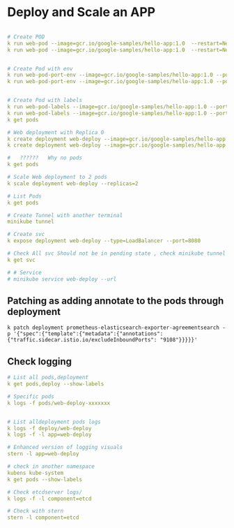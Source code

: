 # Deploy and Scale an APP

```yaml

# Create POD
k run web-pod --image=gcr.io/google-samples/hello-app:1.0  --restart=Never --dry-run=client -o yaml
k run web-pod --image=gcr.io/google-samples/hello-app:1.0  --restart=Never --dry-run=client -o yaml | k apply -f -


# Create Pod with env
k run web-pod-port-env --image=gcr.io/google-samples/hello-app:1.0 --port 80  --env=key=value  --restart=Never --dry-run=client -o yaml
k run web-pod-port-env --image=gcr.io/google-samples/hello-app:1.0 --port 80  --env=key=value  --restart=Never --dry-run=client -o yaml | k apply -f -


# Create Pod with labels
k run web-pod-labels --image=gcr.io/google-samples/hello-app:1.0 --port 80 --labels="app=web,env=prod"  --restart=Never --dry-run=client -o yaml
k run web-pod-labels --image=gcr.io/google-samples/hello-app:1.0 --port 80 --labels="app=web,env=prod"  --restart=Never --dry-run=client -o yaml | k apply -f -
k get pods

# Web deployment with Replica 0
k create deployment web-deploy --image=gcr.io/google-samples/hello-app:1.0 --port=80 --replicas 0 --dry-run=client -o yaml
k create deployment web-deploy --image=gcr.io/google-samples/hello-app:1.0 --port=80 --replicas 0 --dry-run=client -o yaml | k apply -f -

#   ??????   Why no pods
k get pods

# Scale Web deployment to 2 pods
k scale deployment web-deploy --replicas=2

# List Pods
k get pods

# Create Tunnel with another terminal
minikube tunnel

# Create svc
k expose deployment web-deploy --type=LoadBalancer --port=8080

# Check All svc Should not be in pending state , check minikube tunnel again it should run in another tab
k get svc

# # Service
# minikube service web-deploy --url

```

## Patching as adding annotate to the pods through deployment
```k patch deployment prometheus-elasticsearch-exporter-agreementsearch -p '{"spec":{"template":{"metadata":{"annotations":{"traffic.sidecar.istio.io/excludeInboundPorts": "9108"}}}}}'```

## Check logging

```yaml
# List all pods,deployment
k get pods,deploy --show-labels

# Specific pods
k logs -f pods/web-deploy-xxxxxxx


# List alldeployment pods logs
k logs -f deploy/web-deploy
k logs -f -l app=web-deploy

# Enhanced version of logging visuals
stern -l app=web-deploy

# check in another namespace
kubens kube-system
k get pods --show-labels

# Check etcdserver logs/
k logs -f -l component=etcd

# Check with stern
stern -l component=etcd
```
